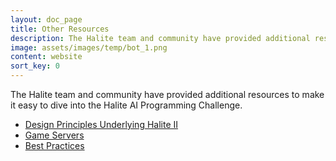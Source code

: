 ```yaml
---
layout: doc_page
title: Other Resources
description: The Halite team and community have provided additional resources to make it easy to dive into the Halite AI Programming Challenge.
image: assets/images/temp/bot_1.png
content: website
sort_key: 0
---
```


The Halite team and community have provided additional resources to make it easy to dive into the Halite AI Programming Challenge.

- [Design Principles Underlying Halite II](design-principles-underlying-halite-II)
- [Game Servers](game-servers)
- [Best Practices](best-practices)
